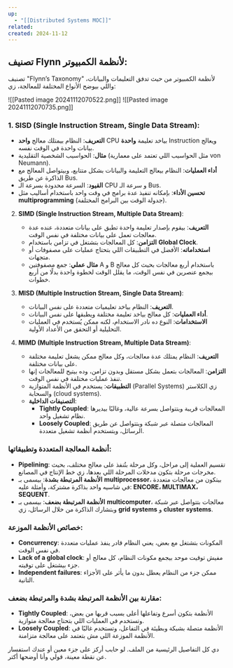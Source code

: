```yaml
---
up:
  - "[[Distributed Systems MOC]]"
related: 
created: 2024-11-12
---
```



## تصنيف Flynn لأنظمة الكمبيوتر:
تصنيف "Flynn’s Taxonomy" لأنظمة الكمبيوتر من حيث تدفق التعليمات والبيانات، واللي بيوضح الأنواع المختلفة للمعالجة، زي:

![[Pasted image 20241112070522.png]]
![[Pasted image 20241112070735.png]]
### 1. SISD (Single Instruction Stream, Single Data Stream):
   - **التعريف**: النظام بيمتلك معالج **واحد** CPU بياخد تعليمة **واحدة** Instruction ويعالج بيانات واحدة في الوقت نفسه.
   - **مثال**: الحواسيب الشخصية التقليدية (مثل الحواسيب اللي تعتمد على معمارية von Neumann).
   - **أداء العمليات**: النظام بيعالج التعليمة والبيانات بشكل متتابع، وبيتواصل المعالج مع الذاكرة عن طريق Bus.
   - **القيود**: السرعة محدودة بسرعة الـ CPU و سرعة الـ Bus.
   - **تحسين الأداء**: بإمكانه تنفيذ عدة برامج في وقت واحد باستخدام أساليب مثل **multiprogramming** (جدولة الوقت بين البرامج المختلفة).

2. **SIMD (Single Instruction Stream, Multiple Data Stream)**:
   - **التعريف**: بيقوم بإصدار تعليمة واحدة تطبق على بيانات متعددة، عنده عدة معالجات تعمل على بيانات مختلفة في نفس الوقت.
   - **التزامن**: كل المعالجات بتشتغل في تزامن باستخدام **Global Clock**.
   - **استخداماته**: الأفضل في التطبيقات اللي بتحتاج عمليات على مصفوفات أو متجهات.
   - **مثال عملي**: جمع مصفوفتين A و B باستخدام أربع معالجات بحيث كل معالج بيجمع عنصرين في نفس الوقت، ما يقلل الوقت لخطوة واحدة بدلًا من أربع خطوات.

3. **MISD (Multiple Instruction Stream, Single Data Stream)**:
   - **التعريف**: النظام بياخد تعليميات متعددة على نفس البيانات.
   - **أداء العمليات**: كل معالج بياخد تعليمة مختلفة ويطبقها على نفس البيانات.
   - **الاستخدامات**: النوع ده نادر الاستخدام، لكنه ممكن يُستخدم في العمليات التحليلية أو التحقق من الأعداد الأولية.

4. **MIMD (Multiple Instruction Stream, Multiple Data Stream)**:
   - **التعريف**: النظام يمتلك عدة معالجات، وكل معالج ممكن يشغل تعليمة مختلفة على بيانات مختلفة.
   - **التزامن**: المعالجات بتعمل بشكل مستقل وبدون تزامن، وده بيتيح للمعالجات إنها تنفذ عمليات مختلفة في نفس الوقت.
   - **التطبيقات**: يستخدم في الأنظمة المتوازية (Parallel Systems) زي الكلاستر والسحابة (cloud systems).
   - **التصنيفات الداخلية**:
     - **Tightly Coupled**: المعالجات قريبة وبتتواصل بسرعة عالية، وغالبًا بيديرها نظام تشغيل واحد.
     - **Loosely Coupled**: المعالجات متصلة عبر شبكة وبتتواصل عن طريق الرسائل، وبتستخدم أنظمة تشغيل متعددة.

### أنظمة المعالجة المتعددة وتطبيقاتها:
- **Pipelining**: تقسيم العملية إلى مراحل، وكل مرحلة بتُنفذ على معالج مختلف، بحيث مخرجات مرحلة بتكون مدخلات المرحلة اللي بعدها، زي خط الإنتاج في المصانع.
- **الأنظمة المرتبطة بشدة**: بيسمى بـ **multiprocessor**، بيتكون من معالجات متعددة في شاسيه واحد بذاكرة مشتركة، وأمثلة عليه: **ENCORE، MULTIMAX، SEQUENT**.
- **الأنظمة المرتبطة بضعف**: بيسمى بـ **multicomputer**، معالجات بتتواصل عبر شبكة وبتشارك الذاكرة من خلال الرسائل، زي **grid systems** و **cluster systems**.

### خصائص الأنظمة الموزعة:
- **Concurrency**: المكونات بتشتغل مع بعض، يعني النظام قادر ينفذ عمليات متعددة في نفس الوقت.
- **Lack of a global clock**: مفيش توقيت موحد بيجمع مكونات النظام، كل معالج أو جزء بيشتغل على توقيته.
- **Independent failures**: ممكن جزء من النظام يعطل بدون ما يأثر على الأجزاء التانية.

### مقارنة بين الأنظمة المرتبطة بشدة والمرتبطة بضعف:
- **Tightly Coupled**: الأنظمة بتكون أسرع وتفاعلها أعلى بسبب قربها من بعض، وتستخدم في العمليات اللي بتحتاج معالجة متوازية.
- **Loosely Coupled**: الأنظمة متصلة بشبكة وبطيئة في التفاعل، وتستخدم غالبًا في الأنظمة الموزعة اللي مش بتعتمد على معالجة متزامنة.

دي كل التفاصيل الرئيسية من الملف. لو حابب أركز على جزء معين أو عندك استفسار عن نقطة معينة، قولي وأنا أوضحها أكتر.